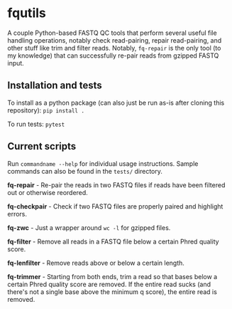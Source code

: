 # fqutils

A couple Python-based FASTQ QC tools that perform several useful file handling operations, 
notably check read-pairing, repair read-pairing, and other stuff like trim and filter reads. 
Notably, `fq-repair` is the only tool (to my knowledge) 
that can successfully re-pair reads from gzipped FASTQ input.


## Installation and tests

To install as a python package (can also just be run as-is after cloning this repository): `pip install .`  

To run tests: `pytest`


## Current scripts

Run `commandname --help` for individual usage instructions.
Sample commands can also be found in the `tests/` directory.

**fq-repair** - Re-pair the reads in two FASTQ files if reads have been filtered out or otherwise reordered. 

**fq-checkpair** - Check if two FASTQ files are properly paired and highlight errors.

**fq-zwc** - Just a wrapper around `wc -l` for gzipped files.

**fq-filter** - Remove all reads in a FASTQ file below a certain Phred quality score. 

**fq-lenfilter** - Remove reads above or below a certain length.

**fq-trimmer** - Starting from both ends, trim a read so that bases below a certain Phred quality score are removed. If the entire read sucks (and there's not a single base above the minimum q score), the entire read is removed.

